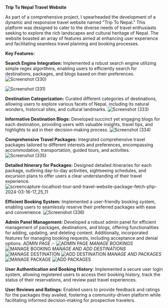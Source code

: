 **Trip To Nepal Travel Website**

As part of a comprehensive project, I spearheaded the development of a dynamic and responsive travel website named "Trip To Nepal." This platform was designed to cater to the diverse needs of travel enthusiasts seeking to explore the rich landscapes and cultural heritage of Nepal. The website boasted an array of features aimed at enhancing user experience and facilitating seamless travel planning and booking processes.

**Key Features:**

**Search Engine Integration:** Implemented a robust search engine utilizing simple regex algorithms, enabling users to efficiently search for destinations, packages, and blogs based on their preferences.
![Screenshot (330)](https://github.com/Dipesh-Chaudhary/TRIP-TO-NEPAL/assets/99006857/bad558cd-f684-49d4-9eb5-7eaf44c0e290)

![Screenshot (331)](https://github.com/Dipesh-Chaudhary/TRIP-TO-NEPAL/assets/99006857/e7ae4402-c200-436e-ad79-bd7b879f7106)

**Destination Categorization:** Curated different categories of destinations, allowing users to explore various facets of Nepal, including its natural wonders, historical sites, and cultural landmarks.
![Screenshot (333)](https://github.com/Dipesh-Chaudhary/TRIP-TO-NEPAL/assets/99006857/418bf356-ce0e-4353-ad26-0d49ade4658c)

**Informative Destination Blogs:** Developed succinct yet engaging blogs for each destination, providing users with valuable insights, travel tips, and highlights to aid in their decision-making process.
![Screenshot (334)](https://github.com/Dipesh-Chaudhary/TRIP-TO-NEPAL/assets/99006857/c7e0215e-bbcc-40e0-b0e5-630e62ba3c2d)

**Comprehensive Travel Packages:** Integrated comprehensive travel packages tailored to different interests and preferences, encompassing accommodation, transportation, guided tours, and activities.
![Screenshot (335)](https://github.com/Dipesh-Chaudhary/TRIP-TO-NEPAL/assets/99006857/29973f05-0943-4615-b93f-bd47c0579e69)

**Detailed Itinerary for Packages:** Designed detailed itineraries for each package, outlining day-to-day activities, sightseeing schedules, and excursion plans to offer users a clear understanding of their travel experience.
![screencapture-localhost-tour-and-travel-website-package-fetch-php-2024-03-16-17_25_11](https://github.com/Dipesh-Chaudhary/TRIP-TO-NEPAL/assets/99006857/28d88015-6219-4445-a0a5-6c79d5bbbf0c)

**Efficient Booking System:** Implemented a user-friendly booking system, enabling users to seamlessly reserve their preferred packages with ease and convenience.
![Screenshot (336)](https://github.com/Dipesh-Chaudhary/TRIP-TO-NEPAL/assets/99006857/67249b3d-332d-4480-98ca-c9409118e7a4)

**Admin Panel Management:** Developed a robust admin panel for efficient management of packages, destinations, and blogs, offering functionalities for adding, updating, and deleting content. Additionally, incorporated features for managing booking requests, including acceptance and denial options.
*ADMIN PAGE :-*
![ADMIN PAGE](https://github.com/Dipesh-Chaudhary/TRIP-TO-NEPAL/assets/99006857/df1508c1-c519-471f-9429-ab7d2c180beb)
*MANAGE BOOKINGS*
![MANAGE BOOKING](https://github.com/Dipesh-Chaudhary/TRIP-TO-NEPAL/assets/99006857/494ab7e5-0adf-453c-9c2c-de3ccbfccb8a)
*MANAGE AND ADD DESTINATIONS*
![MANAGE DESTINATION](https://github.com/Dipesh-Chaudhary/TRIP-TO-NEPAL/assets/99006857/11925642-9090-4598-aad6-7835d428b25f)
![ADD DESTINATION](https://github.com/Dipesh-Chaudhary/TRIP-TO-NEPAL/assets/99006857/0597256a-e5e2-45be-9ff8-9f43ab1948c1)
*MANAGE AND PACKAGES*
![MANAGE PACKAGE](https://github.com/Dipesh-Chaudhary/TRIP-TO-NEPAL/assets/99006857/39609e9e-abab-4694-9830-6fc5552ba3ea)
![ADD PACKAGES](https://github.com/Dipesh-Chaudhary/TRIP-TO-NEPAL/assets/99006857/1fd47732-9949-4570-a99e-9d5d01a0f968)

**User Authentication and Booking History**: Implemented a secure user login system, allowing registered users to access their booking history, track the status of their reservations, and review past travel experiences.

**User Reviews and Ratings:** Enabled users to provide feedback and ratings for the packages they availed, fostering a community-driven platform while facilitating informed decision-making for prospective travelers.

